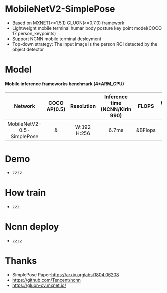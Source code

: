 # MobileNetV2-SimplePose
* Based on MXNET(>=1.5.1) GLUON(>=0.7.0) framework
* Lightweight mobile terminal human body posture key point model(COCO 17 person_keypoints)
* Support NCNN mobile terminal deployment
* Top-down strategy: The input image is the person ROI detected by the object detector
# Model 
#### Mobile inference frameworks benchmark (4*ARM_CPU)
Network|COCO AP(0.5)|Resolution|Inference time (NCNN/Kirin 990)|FLOPS|Weight size
:---:|:---:|:---:|:---:|:---:|:---:
MobileNetV2-0.5-SimplePose|&|W:192 H:256|6.7ms|&BFlops|2.9MB
# Demo
* zzzz
# How train
* zzz
# Ncnn deploy
* zzzz
# Thanks
* SimplePose Paper:https://arxiv.org/abs/1804.06208
* https://github.com/Tencent/ncnn
* https://gluon-cv.mxnet.io/
